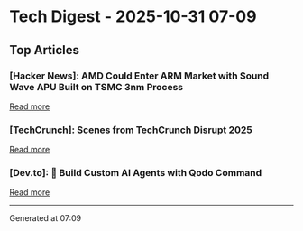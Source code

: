 # Tech Digest - 2025-10-31 07-09

## Top Articles

### [Hacker News]: AMD Could Enter ARM Market with Sound Wave APU Built on TSMC 3nm Process
[Read more](https://www.guru3d.com/story/amd-enters-arm-market-with-sound-wave-apu-built-on-tsmc-3nm-process/)

### [TechCrunch]: Scenes from TechCrunch Disrupt 2025
[Read more](https://techcrunch.com/2025/10/30/scenes-from-techcrunch-disrupt/)

### [Dev.to]: 🚀 Build Custom AI Agents with Qodo Command
[Read more](https://dev.to/dev_kiran/build-custom-ai-agents-with-qodo-command-2j6d)


---
Generated at 07:09
